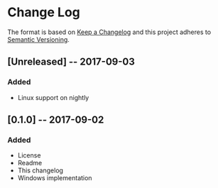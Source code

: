 # Change Log

The format is based on [Keep a Changelog](http://keepachangelog.com/)
and this project adheres to [Semantic Versioning](http://semver.org/).

## [Unreleased] -- 2017-09-03
### Added
 - Linux support on nightly

## [0.1.0] -- 2017-09-02
### Added
 - License
 - Readme
 - This changelog
 - Windows implementation
